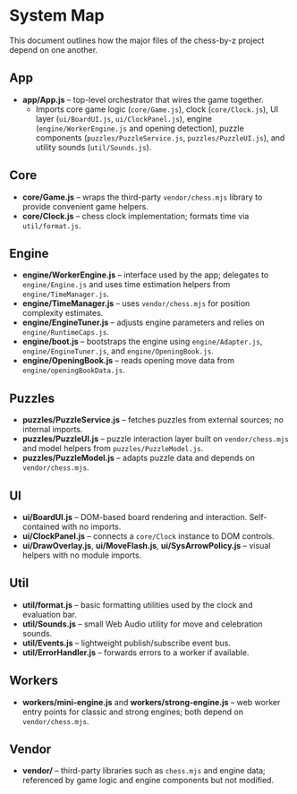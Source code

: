 # System Map

This document outlines how the major files of the chess-by-z project depend on one another.

## App

- **app/App.js** – top-level orchestrator that wires the game together.
  - Imports core game logic (`core/Game.js`), clock (`core/Clock.js`), UI layer (`ui/BoardUI.js`, `ui/ClockPanel.js`), engine (`engine/WorkerEngine.js` and opening detection), puzzle components (`puzzles/PuzzleService.js`, `puzzles/PuzzleUI.js`), and utility sounds (`util/Sounds.js`).

## Core

- **core/Game.js** – wraps the third-party `vendor/chess.mjs` library to provide convenient game helpers.
- **core/Clock.js** – chess clock implementation; formats time via `util/format.js`.

## Engine

- **engine/WorkerEngine.js** – interface used by the app; delegates to `engine/Engine.js` and uses time estimation helpers from `engine/TimeManager.js`.
- **engine/TimeManager.js** – uses `vendor/chess.mjs` for position complexity estimates.
- **engine/EngineTuner.js** – adjusts engine parameters and relies on `engine/RuntimeCaps.js`.
- **engine/boot.js** – bootstraps the engine using `engine/Adapter.js`, `engine/EngineTuner.js`, and `engine/OpeningBook.js`.
- **engine/OpeningBook.js** – reads opening move data from `engine/openingBookData.js`.

## Puzzles

- **puzzles/PuzzleService.js** – fetches puzzles from external sources; no internal imports.
- **puzzles/PuzzleUI.js** – puzzle interaction layer built on `vendor/chess.mjs` and model helpers from `puzzles/PuzzleModel.js`.
- **puzzles/PuzzleModel.js** – adapts puzzle data and depends on `vendor/chess.mjs`.

## UI

- **ui/BoardUI.js** – DOM-based board rendering and interaction. Self-contained with no imports.
- **ui/ClockPanel.js** – connects a `core/Clock` instance to DOM controls.
- **ui/DrawOverlay.js**, **ui/MoveFlash.js**, **ui/SysArrowPolicy.js** – visual helpers with no module imports.

## Util

- **util/format.js** – basic formatting utilities used by the clock and evaluation bar.
- **util/Sounds.js** – small Web Audio utility for move and celebration sounds.
- **util/Events.js** – lightweight publish/subscribe event bus.
- **util/ErrorHandler.js** – forwards errors to a worker if available.

## Workers

- **workers/mini-engine.js** and **workers/strong-engine.js** – web worker entry points for classic and strong engines; both depend on `vendor/chess.mjs`.

## Vendor

- **vendor/** – third-party libraries such as `chess.mjs` and engine data; referenced by game logic and engine components but not modified.
